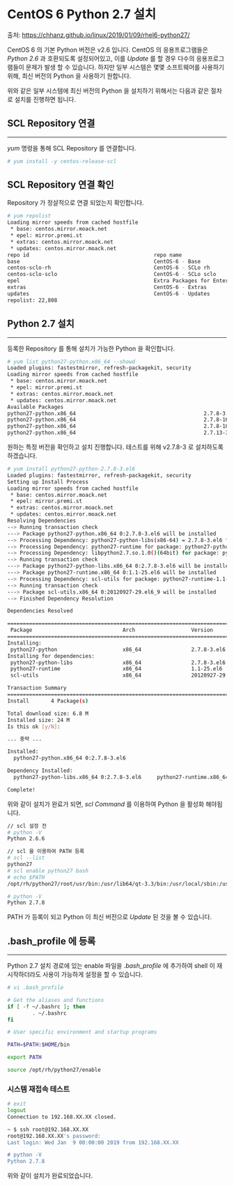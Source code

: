 # CentOS 6 Python 2.7 설치

출처: https://chhanz.github.io/linux/2019/01/09/rhel6-python27/

CentOS 6 의 기본 Python 버전은 v2.6 입니다.
CentOS 의 응용프로그램들은 *Python 2.6* 과 호환되도록 설정되어있고, 이를 *Update* 를 할 경우 다수의 응용프로그램들이 문제가 발생 할 수 있습니다.
하지만 일부 시스템은 몇몇 소프트웨어를 사용하기위해, 최신 버전의 Python 을 사용하기 원합니다.

위와 같은 일부 시스템에 최신 버전의 Python 을 설치하기 위해서는 다음과 같은 절차로 설치를 진행하면 됩니다.



## SCL Repository 연결

------

*yum* 명령을 통해 SCL Repository 를 연결합니다.

```bash
# yum install -y centos-release-scl
```



## SCL Repository 연결 확인

Repository 가 정살적으로 연결 되었는지 확인합니다.

```bash
# yum repolist
Loading mirror speeds from cached hostfile
 * base: centos.mirror.moack.net
 * epel: mirror.premi.st
 * extras: centos.mirror.moack.net
 * updates: centos.mirror.moack.net
repo id                                        repo name                                                                    status
base                                           CentOS-6 - Base                                                               6,713
centos-sclo-rh                                 CentOS-6 - SCLo rh                                                            2,880
centos-sclo-sclo                               CentOS-6 - SCLo sclo                                                            406
epel                                           Extra Packages for Enterprise Linux 6 - x86_64                               12,517
extras                                         CentOS-6 - Extras                                                                35
updates                                        CentOS-6 - Updates                                                              257
repolist: 22,808
```



## Python 2.7 설치

------

등록한 Repository 를 통해 설치가 가능한 Python 을 확인합니다.

```bash
# yum list python27-python.x86_64 --showd
Loaded plugins: fastestmirror, refresh-packagekit, security
Loading mirror speeds from cached hostfile
 * base: centos.mirror.moack.net
 * epel: mirror.premi.st
 * extras: centos.mirror.moack.net
 * updates: centos.mirror.moack.net
Available Packages
python27-python.x86_64                                         2.7.8-3.el6                                          centos-sclo-rh
python27-python.x86_64                                         2.7.8-16.el6                                         centos-sclo-rh
python27-python.x86_64                                         2.7.8-18.el6                                         centos-sclo-rh
python27-python.x86_64                                         2.7.13-3.el6                                         centos-sclo-rh
```

원하는 특정 버전을 확인하고 설치 진행합니다.
테스트를 위해 v2.7.8-3 로 설치하도록 하겠습니다.

```bash
# yum install python27-python-2.7.8-3.el6
Loaded plugins: fastestmirror, refresh-packagekit, security
Setting up Install Process
Loading mirror speeds from cached hostfile
 * base: centos.mirror.moack.net
 * epel: mirror.premi.st
 * extras: centos.mirror.moack.net
 * updates: centos.mirror.moack.net
Resolving Dependencies
--> Running transaction check
---> Package python27-python.x86_64 0:2.7.8-3.el6 will be installed
--> Processing Dependency: python27-python-libs(x86-64) = 2.7.8-3.el6 for package: python27-python-2.7.8-3.el6.x86_64
--> Processing Dependency: python27-runtime for package: python27-python-2.7.8-3.el6.x86_64
--> Processing Dependency: libpython2.7.so.1.0()(64bit) for package: python27-python-2.7.8-3.el6.x86_64
--> Running transaction check
---> Package python27-python-libs.x86_64 0:2.7.8-3.el6 will be installed
---> Package python27-runtime.x86_64 0:1.1-25.el6 will be installed
--> Processing Dependency: scl-utils for package: python27-runtime-1.1-25.el6.x86_64
--> Running transaction check
---> Package scl-utils.x86_64 0:20120927-29.el6_9 will be installed
--> Finished Dependency Resolution

Dependencies Resolved

==================================================================================================================================
 Package                             Arch                  Version                            Repository                     Size
==================================================================================================================================
Installing:
 python27-python                     x86_64                2.7.8-3.el6                        centos-sclo-rh                 80 k
Installing for dependencies:
 python27-python-libs                x86_64                2.7.8-3.el6                        centos-sclo-rh                5.6 M
 python27-runtime                    x86_64                1.1-25.el6                         centos-sclo-rh                1.0 M
 scl-utils                           x86_64                20120927-29.el6_9                  base                           23 k

Transaction Summary
==================================================================================================================================
Install       4 Package(s)

Total download size: 6.8 M
Installed size: 24 M
Is this ok [y/N]:

... 중략 ...

Installed:
  python27-python.x86_64 0:2.7.8-3.el6

Dependency Installed:
  python27-python-libs.x86_64 0:2.7.8-3.el6     python27-runtime.x86_64 0:1.1-25.el6     scl-utils.x86_64 0:20120927-29.el6_9

Complete!
```

위와 같이 설치가 완료가 되면, *scl Command* 를 이용하여 Python 을 활성화 해야됩니다.

```bash
// scl 설정 전
# python -V
Python 2.6.6

// scl 을 이용하여 PATH 등록
# scl --list
python27
# scl enable python27 bash
# echo $PATH
/opt/rh/python27/root/usr/bin:/usr/lib64/qt-3.3/bin:/usr/local/sbin:/usr/local/bin:/sbin:/bin:/usr/sbin:/usr/bin:/root/bin

# python -V
Python 2.7.8
```

PATH 가 등록이 되고 Python 이 최신 버전으로 *Update* 된 것을 볼 수 있습니다.



## .bash_profile 에 등록

------

Python 2.7 설치 경로에 있는 enable 파일을 *.bash_profile* 에 추가하여 shell 이 재시작하더라도 사용이 가능하게 설정을 할 수 있습니다.

```bash
# vi .bash_profile

# Get the aliases and functions
if [ -f ~/.bashrc ]; then
        . ~/.bashrc
fi

# User specific environment and startup programs

PATH=$PATH:$HOME/bin

export PATH

source /opt/rh/python27/enable
```



### 시스템 재접속 테스트

```bash
# exit
logout
Connection to 192.168.XX.XX closed.

~ $ ssh root@192.168.XX.XX
root@192.168.XX.XX's password:
Last login: Wed Jan  9 00:00:00 2019 from 192.168.XX.XX

# python -V
Python 2.7.8
```

위와 같이 설치가 완료되었습니다.